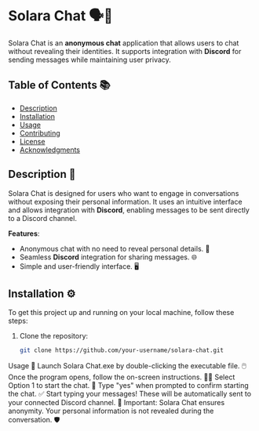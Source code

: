 # Solara Chat 🗣️💬

Solara Chat is an **anonymous chat** application that allows users to chat without revealing their identities. It supports integration with **Discord** for sending messages while maintaining user privacy.

## Table of Contents 📚
- [Description](#description)
- [Installation](#installation)
- [Usage](#usage)
- [Contributing](#contributing)
- [License](#license)
- [Acknowledgments](#acknowledgments)

## Description 📝

Solara Chat is designed for users who want to engage in conversations without exposing their personal information. It uses an intuitive interface and allows integration with **Discord**, enabling messages to be sent directly to a Discord channel.

**Features**:
- Anonymous chat with no need to reveal personal details. 🤫
- Seamless **Discord** integration for sharing messages. 🌐
- Simple and user-friendly interface. 🖥️

## Installation ⚙️

To get this project up and running on your local machine, follow these steps:

1. Clone the repository:
   ```bash
   git clone https://github.com/your-username/solara-chat.git


Usage 🚀
Launch Solara Chat.exe by double-clicking the executable file. 🖱️
Once the program opens, follow the on-screen instructions. 👨‍💻
Select Option 1 to start the chat. 📲
Type "yes" when prompted to confirm starting the chat. ✅
Start typing your messages! These will be automatically sent to your connected Discord channel. 📡
Important: Solara Chat ensures anonymity. Your personal information is not revealed during the conversation. 🛡️
